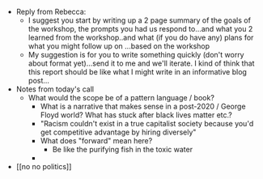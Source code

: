 - Reply from Rebecca:
	- I suggest you start by writing up a 2 page summary of the goals of the workshop, the prompts you had us respond to...and what you 2 learned from the workshop..and what (if you do have any) plans for what you might follow up on ...based on the workshop
	- My suggestion is for you to write something quickly (don't worry about format yet)...send it to me and we'll iterate. I kind of think that this report should be like what I might write in an informative blog post...
- Notes from today's call
	- What would the scope be of a pattern language / book?
		- What is a narrative that makes sense in a post-2020 / George Floyd world? What has stuck after black lives matter etc.?
		- "Racism couldn't exist in a true capitalist society because you'd get competitive advantage by hiring diversely"
		- What does "forward" mean here?
			- Be like the purifying fish in the toxic water
		-
- [[no no politics]]